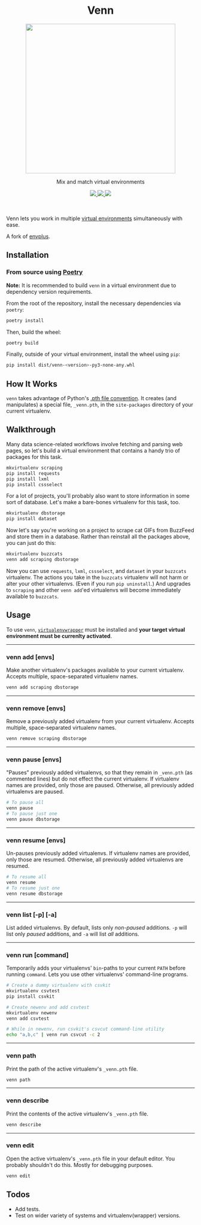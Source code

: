 <div align="center">
  <h1>Venn</h1>
  <img width=400px src=https://raw.githubusercontent.com/paysonwallach/venn/master/resources/venn.png>
  <br>
  <p>Mix and match virtual environments</p>
  <a href=https://github.com/paysonwallach/venn/release/latest>
    <img src=https://img.shields.io/github/v/release/paysonwallach/venn?style=flat-square>
  </a>
  <a href=https://github.com/paysonwallach/venn/blob/master/LICENSE>
    <img src=https://img.shields.io/github/license/paysonwallach/venn?style=flat-square>
  </a>
  <a href=https://buymeacoffee.com/paysonwallach>
    <img src=https://img.shields.io/badge/donate-Buy%20me%20a%20coffe-yellow?style=flat-square>
  </a>
  <br>
  <br>
  <br>
</div>

Venn lets you work in multiple [virtual environments](http://www.virtualenv.org/en/latest/virtualenv.html) simultaneously with ease.

A fork of [envplus](https://github.com/tpict/envplus).

## Installation

### From source using [Poetry](https://github.com/sdispater/poetry)

__Note:__ It is recommended to build `venn` in a virtual environment due to dependency version requirements.

From the root of the repository, install the necessary dependencies via `poetry`:

```sh
poetry install
```

Then, build the wheel:

```sh
poetry build
```

Finally, outside of your virtual environment, install the wheel using `pip`:

```sh
pip install dist/venn-<version>-py3-none-any.whl
```

## How It Works

`venn` takes advantage of Python's [.pth file convention](https://docs.python.org/2/library/site.html). It creates (and manipulates) a special file, `_venn.pth`, in the `site-packages` directory of your current virtualenv.

## Walkthrough

Many data science-related workflows involve fetching and parsing web pages, so let's build a virtual environment that contains a handy trio of packages for this task.

```sh
mkvirtualenv scraping
pip install requests
pip install lxml
pip install cssselect
```

For a lot of projects, you'll probably also want to store information in some sort of database. Let's make a bare-bones virtualenv for this task, too.

```sh
mkvirtualenv dbstorage
pip install dataset
```

Now let's say you're working on a project to scrape cat GIFs from BuzzFeed and store them in a database. Rather than reinstall all the packages above, you can just do this:

```sh
mkvirtualenv buzzcats
venn add scraping dbstorage
```

Now you can use `requests`, `lxml`, `cssselect`, and `dataset` in your `buzzcats` virtualenv. The actions you take in the `buzzcats` virtualenv will not harm or alter your other virtualenvs. (Even if you run `pip uninstall`.) And upgrades to `scraping` and other `venn add`'ed virtualenvs will become immediately available to `buzzcats`.


## Usage

To use `venn`, [`virtualenvwrapper`](http://virtualenvwrapper.readthedocs.org/en/latest/) must be installed and __your target virtual environment must be currenlty activated__.

---

### venn add [envs]

Make another virtualenv's packages available to your current virtualenv. Accepts multiple, space-separated virtualenv names.

```sh
venn add scraping dbstorage
```

---

### venn remove [envs]

Remove a previously added virtualenv from your current virtualenv. Accepts multiple, space-separated virtualenv names.

```sh
venn remove scraping dbstorage
```

---

### venn pause [envs]

"Pauses" previously added virtualenvs, so that they remain in `_venn.pth` (as commented lines) but do not effect the current virtualenv. If virtualenv names are provided, only those are paused. Otherwise, all previously added virtualenvs are paused.

```sh
# To pause all
venn pause
# To pause just one
venn pause dbstorage
```

---

### venn resume [envs]

Un-pauses previously added virtualenvs. If virtualenv names are provided, only those are resumed. Otherwise, all previously added virtualenvs are resumed.

```sh
# To resume all
venn resume
# To resume just one
venn resume dbstorage
```

---

### venn list [-p] [-a]

List added virtualenvs. By default, lists only *non-paused* additions. `-p` will list only *paused* additions, and `-a` will list *all* additions.

---

### venn run [command]

Temporarily adds your virtualenvs' `bin`-paths to your current `PATH` before running `command`. Lets you use other virtualenvs' command-line programs.

```sh
# Create a dummy virtualenv with csvkit
mkvirtualenv csvtest
pip install csvkit

# Create newenv and add csvtest
mkvirtualenv newenv
venn add csvtest

# While in newenv, run csvkit's csvcut command-line utility
echo "a,b,c" | venn run csvcut -c 2
```

---

### venn path

Print the path of the active virtualenv's `_venn.pth` file.

```sh
venn path
```

---

### venn describe

Print the contents of the active virtualenv's `_venn.pth` file.

```sh
venn describe
```

---

### venn edit

Open the active virtualenv's `_venn.pth` file in your default editor. You probably shouldn't do this. Mostly for debugging purposes.

```sh
venn edit
```

## Todos

- Add tests.
- Test on wider variety of systems and virtualenv(wrapper) versions.
